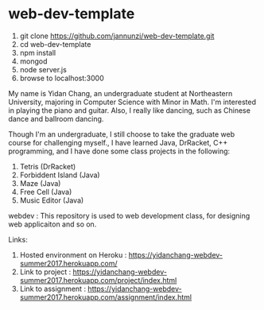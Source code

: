 # web-dev-template

1. git clone https://github.com/jannunzi/web-dev-template.git
1. cd web-dev-template
1. npm install
1. mongod
1. node server.js
1. browse to localhost:3000





My name is Yidan Chang, an undergraduate student at Northeastern University, majoring in Computer Science with Minor in Math.
I'm interested in playing the piano and guitar. Also, I really like dancing, such as Chinese dance and ballroom dancing.

Though I'm an undergraduate, I still choose to take the graduate web course for challenging myself.,
I have learned Java, DrRacket, C++ programming, and I have done some class projects in the following:
1) Tetris (DrRacket)
2) Forbiddent Island (Java)
3) Maze (Java)
4) Free Cell (Java)
5) Music Editor (Java)

webdev : This repository is used to web development class, for designing web applicaiton and so on.

Links:
1. Hosted environment on Heroku : https://yidanchang-webdev-summer2017.herokuapp.com/
2. Link to project : https://yidanchang-webdev-summer2017.herokuapp.com/project/index.html
3. Link to assignment : https://yidanchang-webdev-summer2017.herokuapp.com/assignment/index.html





